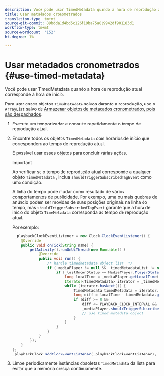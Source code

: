```yaml
---
description: Você pode usar TimedMetadata quando a hora de reprodução atual corresponde à hora de início.
title: Usar metadados cronometrados
translation-type: tm+mt
source-git-commit: 89bdda1d4bd5c126f19ba75a819942df901183d1
workflow-type: tm+mt
source-wordcount: '152'
ht-degree: 1%

---
```



# Usar metadados cronometrados {#use-timed-metadata}

Você pode usar TimedMetadata quando a hora de reprodução atual corresponde à hora de início.

Para usar esses objetos `TimedMetadata` salvos durante a reprodução, use o `ArrayList` salvo de [Armazenar objetos de metadados cronometrados, pois são despachados](../../ad-insertion/custom-tags-configure/android-1.4-timed-metadata-store.md).

1. Execute um temporizador e consulte repetidamente o tempo de reprodução atual.
1. Encontre todos os objetos `TimedMetadata` com horários de início que correspondem ao tempo de reprodução atual.

   É possível usar esses objetos para concluir várias ações.

   >[!IMPORTANT]
   >
   >Ao verificar se o tempo de reprodução atual corresponde a qualquer objeto `TimedMetadata` , inclua `shouldTriggerSubscribedTagEvent` como uma condição.

   A linha do tempo pode mudar como resultado de vários comportamentos de publicidade. Por exemplo, uma ou mais quebras de anúncio podem ser movidas de suas posições originais na linha do tempo, mas `shouldTriggerSubscribedTagEvent` garante que a hora de início do objeto `TimeMetadata` corresponda ao tempo de reprodução atual.

   Por exemplo:

   ```java
    _playbackClockEventListener = new Clock.ClockEventListener() {
       @Override
       public void onTick(String name) {
           getActivity().runOnUiThread(new Runnable() {
               @Override
               public void run() {
                   /* handle timedmetadata object list  */ 
                   if (_mediaPlayer != null && _timedMetadataList != null && _timedMetadataList.size() > 0) {
                       if (_lastKnownStatus == MediaPlayer.PlayerState.PLAYING) {
                           long localTime = _mediaPlayer.getLocalTime();
                           Iterator<TimedMetadata> iterator = _timedMetadataList.iterator(); 
                           while (iterator.hasNext()) {
                               TimedMetadata timedMetadata = iterator.next();
                               long diff = localTime - timedMetadata.getTime();
                               if (diff >= 0 &&
                                   diff <= PLAYBACK_CLOCK_INTERVAL &&
                                   _mediaPlayer.shouldTriggerSubscribedTagEvent()) {
                                   // use timed metadata object
                               }
                           }
                       }
                   }
               }
           });
       }
   };
   _playbackClock.addClockEventListener(_playbackClockEventListener);
   ```

1. Limpe periodicamente instâncias obsoletas `TimedMetadata` da lista para evitar que a memória cresça continuamente.